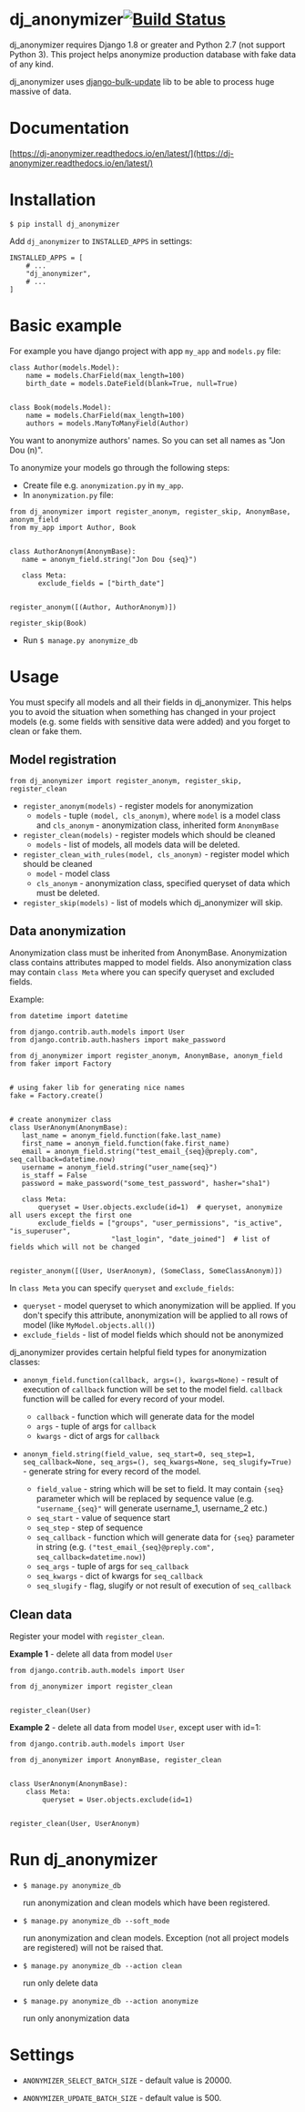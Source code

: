 dj_anonymizer[![Build Status](https://travis-ci.com/knowledge-point/dj_anonymizer.svg?branch=master)](https://travis-ci.com/knowledge-point/dj_anonymizer)
==================================
dj_anonymizer requires Django 1.8 or greater and Python 2.7 (not support Python 3).
This project helps anonymize production database with fake data of any kind.

dj_anonymizer uses [django-bulk-update](https://github.com/aykut/django-bulk-update) lib to be able to process huge massive of data.

Documentation
==================================
[https://dj-anonymizer.readthedocs.io/en/latest/](https://dj-anonymizer.readthedocs.io/en/latest/)

Installation
==================================
`$ pip install dj_anonymizer`

Add `dj_anonymizer` to `INSTALLED_APPS` in settings:

```
INSTALLED_APPS = [
    # ...
    "dj_anonymizer",
    # ...
]
```

Basic example
==================================
For example you have django project with app `my_app` and `models.py` file:
```
class Author(models.Model):
    name = models.CharField(max_length=100)
    birth_date = models.DateField(blank=True, null=True)


class Book(models.Model):
    name = models.CharField(max_length=100)
    authors = models.ManyToManyField(Author)
```
You want to anonymize authors' names.
So you can set all names as "Jon Dou (n)".

To anonymize your models go through the following steps:

* Create file e.g. `anonymization.py` in `my_app`.
* In `anonymization.py` file:
```
from dj_anonymizer import register_anonym, register_skip, AnonymBase, anonym_field
from my_app import Author, Book


class AuthorAnonym(AnonymBase):
   name = anonym_field.string("Jon Dou {seq}")

   class Meta:
       exclude_fields = ["birth_date"]


register_anonym([(Author, AuthorAnonym)])

register_skip(Book)
```

* Run `$ manage.py anonymize_db`

Usage
===============
You must specify all models and all their fields in dj_anonymizer. This helps you to avoid the situation when something has changed in your project models (e.g. some fields with sensitive data were added) and you forget to clean or fake them.

## Model registration
`from dj_anonymizer import register_anonym, register_skip, register_clean`
* `register_anonym(models)` - register models for anonymization
    * `models` - tuple  `(model, cls_anonym)`, where `model` is a model class and `cls_anonym` -
    anonymization class, inherited form `AnonymBase`
* `register_clean(models)` - register models which should be cleaned
    * `models` - list of models, all models data will be deleted.
* `register_clean_with_rules(model, cls_anonym)` - register model which should be cleaned
    * `model` - model class
    * `cls_anonym` - anonymization class, specified queryset of data which must be deleted.
* `register_skip(models)` - list of models which dj_anonymizer will skip.

## Data anonymization
Anonymization class must be inherited from AnonymBase. Anonymization class contains attributes mapped to model fields. Also anonymization class may contain `class Meta` where you can specify queryset and excluded fields.

Example:
 ```
from datetime import datetime

from django.contrib.auth.models import User
from django.contrib.auth.hashers import make_password

from dj_anonymizer import register_anonym, AnonymBase, anonym_field
from faker import Factory


# using faker lib for generating nice names
fake = Factory.create()


# create anonymizer class
class UserAnonym(AnonymBase):
    last_name = anonym_field.function(fake.last_name)
    first_name = anonym_field.function(fake.first_name)
    email = anonym_field.string("test_email_{seq}@preply.com", seq_callback=datetime.now)
    username = anonym_field.string("user_name{seq}")
    is_staff = False
    password = make_password("some_test_password", hasher="sha1")

    class Meta:
        queryset = User.objects.exclude(id=1)  # queryset, anonymize all users except the first one
        exclude_fields = ["groups", "user_permissions", "is_active", "is_superuser",
                          "last_login", "date_joined"]  # list of fields which will not be changed


register_anonym([(User, UserAnonym), (SomeClass, SomeClassAnonym)])
```

In `class Meta` you can specify `queryset` and `exclude_fields`:
 * `queryset` - model queryset to which anonymization will be applied. If you don't specify this attribute, anonymization will be applied to all rows of model (like `MyModel.objects.all()`)
 * `exclude_fields` - list of model fields which should not be anonymized

dj_anonymizer provides certain helpful field types for anonymization classes:

* `anonym_field.function(callback, args=(), kwargs=None)` - result of execution of `callback` function will be set to the model field. `callback` function will be called for every record of your model.
    * `callback` - function which will generate data for the model
    * `args` - tuple of args for `callback`
    * `kwargs` - dict of args for `callback`

* `anonym_field.string(field_value, seq_start=0, seq_step=1, seq_callback=None, seq_args=(), seq_kwargs=None, seq_slugify=True)` - generate string for every record of the model.
    * `field_value` - string which will be set to field. It may contain `{seq}` parameter which will be replaced by sequence value (e.g. `"username_{seq}"` will generate username_1, username_2 etc.)
    * `seq_start` - value of sequence start
    * `seq_step` - step of sequence
    * `seq_callback` - function which will generate data for `{seq}` parameter in string (e.g. `("test_email_{seq}@preply.com", seq_callback=datetime.now)`)
    * `seq_args` - tuple of args for `seq_callback`
    * `seq_kwargs` - dict of kwargs for `seq_callback`
    * `seq_slugify` - flag, slugify or not result of execution of `seq_callback`

## Clean data
Register your model with `register_clean`.

**Example 1** - delete all data from model `User`
```
from django.contrib.auth.models import User

from dj_anonymizer import register_clean


register_clean(User)
```

**Example 2** - delete all data from model `User`, except user with id=1:
```
from django.contrib.auth.models import User

from dj_anonymizer import AnonymBase, register_clean


class UserAnonym(AnonymBase):
    class Meta:
        queryset = User.objects.exclude(id=1)


register_clean(User, UserAnonym)

```

# Run dj_anonymizer
* `$ manage.py anonymize_db`

    run anonymization and clean models which have been registered.

* `$ manage.py anonymize_db --soft_mode`

    run anonymization and clean models. Exception (not all project models are registered) will not be raised that.

* `$ manage.py anonymize_db --action clean`

    run only delete data

* `$ manage.py anonymize_db --action anonymize`

    run only anonymization data

# Settings

* `ANONYMIZER_SELECT_BATCH_SIZE` - default value is 20000.

* `ANONYMIZER_UPDATE_BATCH_SIZE` - default value is 500.
